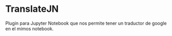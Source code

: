 # TranslateJN
Plugin para Jupyter Notebook que nos permite tener un traductor de google en el mimos notebook.
